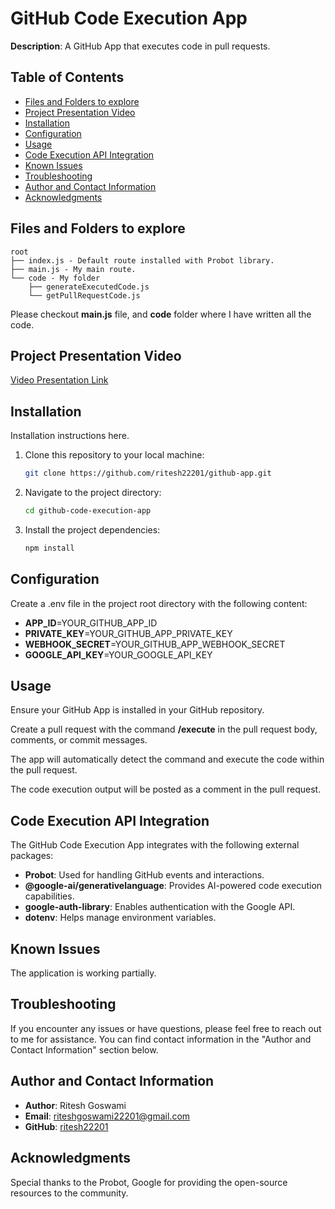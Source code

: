 # GitHub Code Execution App

**Description**: A GitHub App that executes code in pull requests.

## Table of Contents

- [Files and Folders to explore](#files-and-folders-to-explore)
- [Project Presentation Video](#project-presentation-video)
- [Installation](#installation)
- [Configuration](#configuration)
- [Usage](#usage)
- [Code Execution API Integration](#code-execution-api-integration)
- [Known Issues](#known-issues)
- [Troubleshooting](#troubleshooting)
- [Author and Contact Information](#author-and-contact-information)
- [Acknowledgments](#acknowledgments)


## Files and Folders to explore

```
root
├── index.js - Default route installed with Probot library.
├── main.js - My main route.
└── code - My folder
    ├── generateExecutedCode.js
    └── getPullRequestCode.js
```

Please checkout __main.js__ file, and __code__ folder where I have written all the code.

## Project Presentation Video

[Video Presentation Link](https://drive.google.com/file/d/1gnjvUwR_-G3UZqAb7s1a9B25BmgNmSid/view?usp=sharing)

## Installation

Installation instructions here.

1. Clone this repository to your local machine:

   ```bash
   git clone https://github.com/ritesh22201/github-app.git
   ```

2. Navigate to the project directory:
   
   ```bash
   cd github-code-execution-app
   ```

3. Install the project dependencies:
   
   ```bash
   npm install
   ```

## Configuration

Create a .env file in the project root directory with the following content:

- **APP_ID**=YOUR_GITHUB_APP_ID
- **PRIVATE_KEY**=YOUR_GITHUB_APP_PRIVATE_KEY
- **WEBHOOK_SECRET**=YOUR_GITHUB_APP_WEBHOOK_SECRET
- **GOOGLE_API_KEY**=YOUR_GOOGLE_API_KEY


## Usage

Ensure your GitHub App is installed in your GitHub repository.

Create a pull request with the command __/execute__ in the pull request body, comments, or commit messages.

The app will automatically detect the command and execute the code within the pull request.

The code execution output will be posted as a comment in the pull request.


## Code Execution API Integration

The GitHub Code Execution App integrates with the following external packages:

- **Probot**: Used for handling GitHub events and interactions.
- **@google-ai/generativelanguage**: Provides AI-powered code execution capabilities.
- **google-auth-library**: Enables authentication with the Google API.
- **dotenv**: Helps manage environment variables.

## Known Issues

The application is working partially.

## Troubleshooting

If you encounter any issues or have questions, please feel free to reach out to me for assistance. You can find contact information in the "Author and Contact Information" section below.

## Author and Contact Information

- **Author**: Ritesh Goswami
- **Email**: riteshgoswami22201@gmail.com
- **GitHub**: [ritesh22201](https://github.com/ritesh22201)

## Acknowledgments

Special thanks to the Probot, Google for providing the open-source resources to the community.
